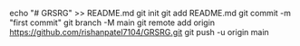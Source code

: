 echo "# GRSRG" >> README.md
git init
git add README.md
git commit -m "first commit"
git branch -M main
git remote add origin https://github.com/rishanpatel7104/GRSRG.git
git push -u origin main
